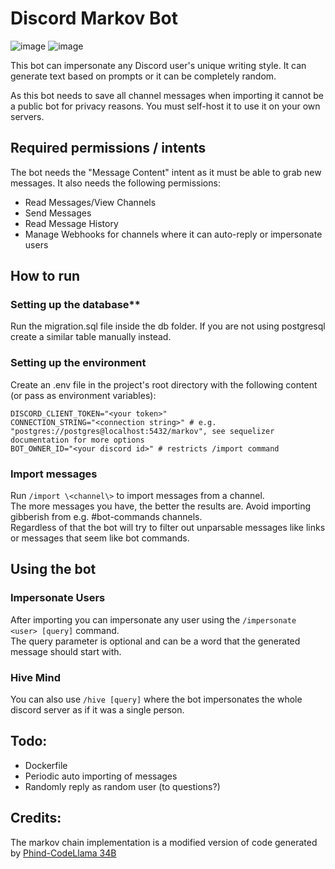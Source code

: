 # Discord Markov Bot

![image](https://github.com/Trojaner/MarkovBot/assets/1809172/82320a9e-0390-45b4-8826-f5f0b31b30a3)
![image](https://github.com/Trojaner/MarkovBot/assets/1809172/e050de91-a376-41f7-9f24-f34621131ffc)


This bot can impersonate any Discord user's unique writing style. It can generate text based on prompts or it can be completely random.

As this bot needs to save all channel messages when importing it cannot be a public bot for privacy reasons. You must self-host it to use it on your own servers.

## Required permissions / intents

The bot needs the "Message Content" intent as it must be able to grab new messages.
It also needs the following permissions:

- Read Messages/View Channels
- Send Messages
- Read Message History
- Manage Webhooks for channels where it can auto-reply or impersonate users

## How to run

### Setting up the database\*\*

Run the migration.sql file inside the db folder. If you are not using postgresql create a similar table manually instead.

### Setting up the environment

Create an .env file in the project's root directory with the following content (or pass as environment variables):

```
DISCORD_CLIENT_TOKEN="<your token>"
CONNECTION_STRING="<connection string>" # e.g. "postgres://postgres@localhost:5432/markov", see sequelizer documentation for more options
BOT_OWNER_ID="<your discord id>" # restricts /import command
```

### Import messages

Run `/import \<channel\>` to import messages from a channel.  
The more messages you have, the better the results are. Avoid importing gibberish from e.g. #bot-commands channels.  
Regardless of that the bot will try to filter out unparsable messages like links or messages that seem like bot commands.

## Using the bot

### Impersonate Users

After importing you can impersonate any user using the `/impersonate <user> [query]` command.  
The query parameter is optional and can be a word that the generated message should start with.

### Hive Mind
You can also use `/hive [query]` where the bot impersonates the whole discord server as if it was a single person.

## Todo:

- Dockerfile
- Periodic auto importing of messages
- Randomly reply as random user (to questions?)

## Credits:
The markov chain implementation is a modified version of code generated by [Phind-CodeLlama 34B](https://huggingface.co/Phind/Phind-CodeLlama-34B-v2)
